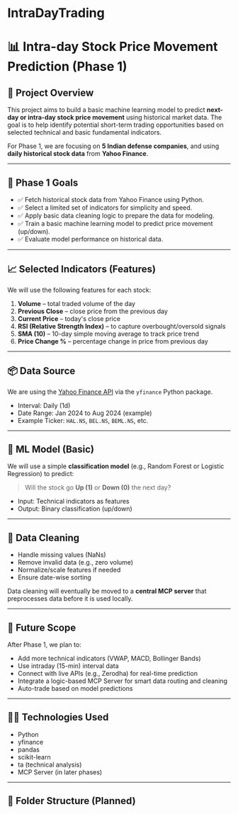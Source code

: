 # IntraDayTrading



# 📊 Intra-day Stock Price Movement Prediction (Phase 1)

## 🚀 Project Overview

This project aims to build a basic machine learning model to predict **next-day or intra-day stock price movement** using historical market data. The goal is to help identify potential short-term trading opportunities based on selected technical and basic fundamental indicators.

For Phase 1, we are focusing on **5 Indian defense companies**, and using **daily historical stock data** from **Yahoo Finance**.

---

## 📌 Phase 1 Goals

- ✅ Fetch historical stock data from Yahoo Finance using Python.
- ✅ Select a limited set of indicators for simplicity and speed.
- ✅ Apply basic data cleaning logic to prepare the data for modeling.
- ✅ Train a basic machine learning model to predict price movement (up/down).
- ✅ Evaluate model performance on historical data.

---

## 📈 Selected Indicators (Features)

We will use the following features for each stock:

1. **Volume** – total traded volume of the day  
2. **Previous Close** – close price from the previous day  
3. **Current Price** – today's close price  
4. **RSI (Relative Strength Index)** – to capture overbought/oversold signals  
5. **SMA (10)** – 10-day simple moving average to track price trend  
6. **Price Change %** – percentage change in price from previous day

---

## 📦 Data Source

We are using the [Yahoo Finance API](https://pypi.org/project/yfinance/) via the `yfinance` Python package.

- Interval: Daily (1d)
- Date Range: Jan 2024 to Aug 2024 (example)
- Example Ticker: `HAL.NS`, `BEL.NS`, `BEML.NS`, etc.

---

## 🤖 ML Model (Basic)

We will use a simple **classification model** (e.g., Random Forest or Logistic Regression) to predict:

> Will the stock go **Up (1)** or **Down (0)** the next day?

- Input: Technical indicators as features
- Output: Binary classification (up/down)

---

## 🧹 Data Cleaning

- Handle missing values (NaNs)
- Remove invalid data (e.g., zero volume)
- Normalize/scale features if needed
- Ensure date-wise sorting

Data cleaning will eventually be moved to a **central MCP server** that preprocesses data before it is used locally.

---

## 🔮 Future Scope

After Phase 1, we plan to:

- Add more technical indicators (VWAP, MACD, Bollinger Bands)
- Use intraday (15-min) interval data
- Connect with live APIs (e.g., Zerodha) for real-time prediction
- Integrate a logic-based MCP Server for smart data routing and cleaning
- Auto-trade based on model predictions

---

## 👨‍💻 Technologies Used

- Python  
- yfinance  
- pandas  
- scikit-learn  
- ta (technical analysis)  
- MCP Server (in later phases)

---

## 📁 Folder Structure (Planned)

